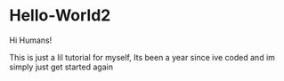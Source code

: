 # Hello-World2

Hi Humans!

This is just a lil tutorial for myself, Its been a year since ive coded and im simply just get started again
